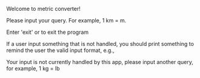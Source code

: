 Welcome to metric converter! 

Please input your query. For example, 1 km = m. 

Enter 'exit' or to exit the program

If a user input something that is not handled, you should print something to remind the user the valid input format, e.g.,

Your input is not currently handled by this app, please input another query, for example, 1 kg = lb
